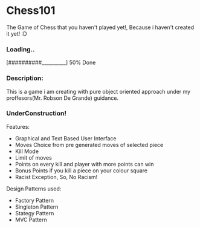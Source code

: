 # Chess101
The Game of Chess that you haven't played yet!, Because i haven't created it yet! :D

### Loading..
   [##########__________] 50% Done

### Description:
This is a game i am creating with pure object oriented approach under my proffesors(Mr. Robson De Grande) guidance.

### UnderConstruction!
   Features:
   * Graphical and Text Based User Interface
   * Moves Choice from pre generated moves of selected piece
   * Kill Mode
   * Limit of moves
   * Points on every kill and player with more points can win
   * Bonus Points if you kill a piece on your colour square
   * Racist Exception, So, No Racism!
      
   Design Patterns used:
   * Factory Pattern
   * Singleton Pattern
   * Stategy Pattern
   * MVC Pattern



